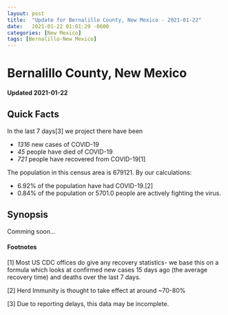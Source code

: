 ```yaml
---
layout: post
title:  "Update for Bernalillo County, New Mexico - 2021-01-22"
date:   2021-01-22 01:01:29 -0600
categories: [New Mexico]
tags: [Bernalillo-New Mexico]
---
```


# Bernalillo County, New Mexico
#### Updated 2021-01-22

## Quick Facts

In the last 7 days[3] we project there have been
- *1316* new cases of COVID-19
- *45* people have died of COVID-19
- *721* people have recovered from COVID-19[1]

The population in this census area is 679121. By our calculations:
- 6.92% of the population have had COVID-19.[2]
- 0.84% of the population or 5701.0 people are actively fighting the virus.

## Synopsis

Comming soon...


#### Footnotes

[1] Most US CDC offices do give any recovery statistics- we base this on a formula which looks at confirmed new cases
15 days ago (the average recovery time) and deaths over the last 7 days.

[2] Herd Immunity is thought to take effect at around ~70-80%

[3] Due to reporting delays, this data may be incomplete.
 
    